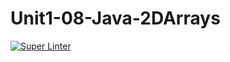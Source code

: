 # Unit1-08-Java-2DArrays

[![Super Linter](https://github.com/ICS4U-Programming-Logan-S/Unit1-08-Java-2DArrays/actions/workflows/main.yml/badge.svg)](https://github.com/ICS4U-Programming-Logan-S/Unit1-08-Java-2DArrays/actions/workflows/main.yml)
